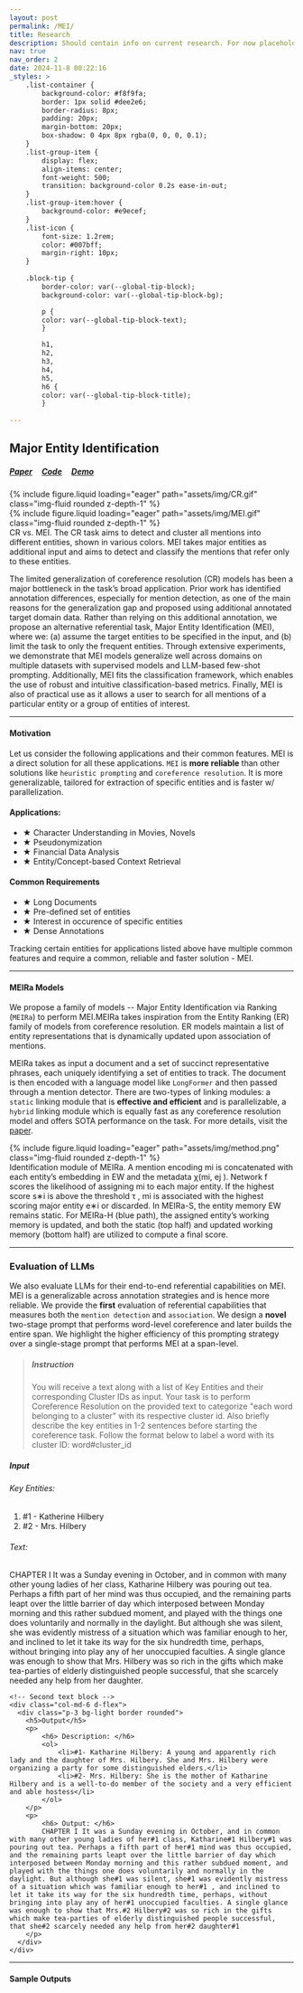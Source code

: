 ```yaml
---
layout: post
permalink: /MEI/
title: Research
description: Should contain info on current research. For now placeholder for MEI.
nav: true
nav_order: 2
date: 2024-11-8 00:22:16
_styles: >
    .list-container {
        background-color: #f8f9fa;
        border: 1px solid #dee2e6;
        border-radius: 8px;
        padding: 20px;
        margin-bottom: 20px;
        box-shadow: 0 4px 8px rgba(0, 0, 0, 0.1);
    }
    .list-group-item {
        display: flex;
        align-items: center;
        font-weight: 500;
        transition: background-color 0.2s ease-in-out;
    }
    .list-group-item:hover {
        background-color: #e9ecef;
    }
    .list-icon {
        font-size: 1.2rem;
        color: #007bff;
        margin-right: 10px;
    }
    
    .block-tip {
        border-color: var(--global-tip-block);
        background-color: var(--global-tip-block-bg);

        p {
        color: var(--global-tip-block-text);
        }

        h1,
        h2,
        h3,
        h4,
        h5,
        h6 {
        color: var(--global-tip-block-title);
        }
    
---
```


## Major Entity Identification

##### [Paper](https://arxiv.org/abs/2406.14654) &nbsp; &nbsp;  [Code](https://github.com/KawshikManikantan/MEI) &nbsp; &nbsp;  [Demo](https://huggingface.co/spaces/KawshikManikantan/MEIRa) 
<div class="row mt-3">
    <div class="col-sm mt-3 mt-md-0">
        {% include figure.liquid loading="eager" path="assets/img/CR.gif" class="img-fluid rounded z-depth-1" %}
    </div>
    <div class="col-sm mt-3 mt-md-0">
        {% include figure.liquid loading="eager" path="assets/img/MEI.gif" class="img-fluid rounded z-depth-1" %}
    </div>
</div>
<div class="caption">
    CR vs. MEI. The CR task aims to detect and cluster all mentions into different entities, shown in various colors. MEI takes major entities as additional input and aims to detect and classify the mentions that refer only to these entities.
</div>

The limited generalization of coreference resolution (CR) models has been a major bottleneck in the task’s broad application. Prior work has identified annotation differences, especially for mention detection, as one of the main reasons for the generalization gap and proposed using additional annotated target domain data. Rather than relying on this additional annotation, we propose an alternative referential task, Major Entity Identification (MEI), where we: (a) assume the target entities to be specified in the input, and (b) limit the task to only the frequent entities. Through extensive experiments, we demonstrate that MEI models generalize well across domains on multiple datasets with supervised models and LLM-based few-shot prompting. Additionally, MEI fits the classification framework, which enables the use of robust and intuitive classification-based metrics. Finally, MEI is also of practical use as it allows a user to search for all mentions of a particular entity or a group of entities of interest.

<hr>

#### Motivation
Let us consider the following applications and their common features. MEI is a direct solution for all these applications. `MEI` is **more reliable** than other solutions like `heuristic prompting` and `coreference resolution`. It is more generalizable, tailored for extraction of specific entities and is faster w/ parallelization.
<div class="container mt-5">
  <div class="row">
    <!-- First List -->
    <div class="col-md-6">
      <div class="list-container">
        <h4 class="text-primary mb-3">Applications: </h4>
        <ul class="list-group">
          <li class="list-group-item">
            <span class="list-icon">&#9733;</span> <!-- Star icon -->
            Character Understanding in Movies, Novels
          </li>
          <li class="list-group-item">
            <span class="list-icon">&#9733;</span> 
            Pseudonymization
          </li>
          <li class="list-group-item">
            <span class="list-icon">&#9733;</span> 
            Financial Data Analysis
          </li>
          <li class="list-group-item">
            <span class="list-icon">&#9733;</span> 
            Entity/Concept-based Context Retrieval
          </li>
        </ul>
      </div>
    </div>
    <!-- Second List -->
    <div class="col-md-6">
      <div class="list-container">
        <h4 class="text-primary mb-3">Common Requirements</h4>
        <ul class="list-group">
          <li class="list-group-item">
            <span class="list-icon">&#9733;</span> 
            Long Documents
          </li>
          <li class="list-group-item">
            <span class="list-icon">&#9733;</span> 
            Pre-defined set of entities
          </li>
          <li class="list-group-item">
            <span class="list-icon">&#9733;</span> 
            Interest in occurence of specific entities
          </li>
          <li class="list-group-item">
            <span class="list-icon">&#9733;</span> 
            Dense Annotations
          </li>
        </ul>
      </div>
    </div>
  </div>
</div>
<div class="caption">
    Tracking certain entities for applications listed above have multiple common features and require a common, reliable and faster solution - MEI.
</div>

<hr>

#### MEIRa Models
We propose a family of models -- Major Entity Identification via Ranking (`MEIRa`) to perform MEI.MEIRa takes inspiration from the Entity Ranking (ER) family of models from coreference resolution. ER models maintain a list of entity representations that is dynamically updated upon association of mentions.

MEIRa takes as input a document and a set of succinct representative phrases, each uniquely identifying a set of entities to track. The document is then encoded with a language model like `LongFormer` and then passed through a mention detector. There are two-types of linking modules: a `static` linking module that is **effective and efficient** and is parallelizable, a `hybrid` linking module which is equally fast as any coreference resolution model and offers SOTA performance on the task. For more details, visit the [paper](https://arxiv.org/abs/2406.14654).

<div class="container center-container">
    <div class="row">
        <div class="col-12 text-center">
            {% include figure.liquid loading="eager" path="assets/img/method.png" class="img-fluid rounded z-depth-1" %}
        </div>
    </div>
</div>
<div class="caption">
   Identification module of MEIRa. A mention encoding mi is concatenated with each entity’s embedding in EW and the metadata χ(mi, ej ). Network f scores the likelihood of assigning mi to each major entity. If the highest score s∗i is above the threshold τ , mi is associated with the highest scoring major entity e∗i or discarded. In MEIRa-S, the entity memory EW remains static. For MEIRa-H (blue path), the assigned entity’s working memory is updated, and both the static (top half) and updated working memory (bottom half) are utilized to compute a final score.
</div>

<hr>

### Evaluation of LLMs
We also evaluate LLMs for their end-to-end referential capabilities on MEI. MEI is a generalizable across annotation strategies and is hence more reliable. We provide the **first** evaluation of referential capabilities that measures both the `mention detection` and `association`. We design a **novel** two-stage prompt that performs word-level coreference and later builds the entire span. We highlight the higher efficiency of this prompting strategy over a single-stage prompt that performs MEI at a span-level.


> ##### Instruction
>
> You will receive a text along with a list of Key Entities and their corresponding Cluster IDs as input. Your task is to perform Coreference Resolution on the provided text to categorize "each word belonging to a cluster" with its respective cluster id. Also briefly describe the key entities in 1-2 sentences before starting the coreference task. Follow the format below to label a word with its cluster ID: word#cluster_id

<div class="container mt-5">
  <div class="row align-items-stretch">
    <!-- First text block -->
    <div class="col-md-6 d-flex">
      <div class="p-3 bg-light border rounded">
        <h5>Input</h5>
        <p>
            <h6> Key Entities: </h6>
            <ol>
                <li>#1 - Katherine Hilbery</li>
                <li>#2 - Mrs. Hilbery</li>
            </ol>
        </p>
        <p>
            <h6> Text: </h6>
            CHAPTER I It was a Sunday evening in October, and in common with many other young ladies of her class, Katharine Hilbery was pouring out tea. Perhaps a fifth part of her mind was thus occupied, and the remaining parts leapt over the little barrier of day which interposed between Monday morning and this rather subdued moment, and played with the things one does voluntarily and normally in the daylight. But although she was silent, she was evidently mistress of a situation which was familiar enough to her, and inclined to let it take its way for the six hundredth time, perhaps, without bringing into play any of her unoccupied faculties. A single glance was enough to show that Mrs. Hilbery was so rich in the gifts which make tea-parties of elderly distinguished people successful, that she scarcely needed any help from her daughter.
        </p>
      </div>
    </div>

    <!-- Second text block -->
    <div class="col-md-6 d-flex">
      <div class="p-3 bg-light border rounded">
        <h5>Output</h5>
        <p>
            <h6> Description: </h6>
            <ol>
                <li>#1- Katharine Hilbery: A young and apparently rich lady and the daughter of Mrs. Hilbery. She and Mrs. Hilbery were organizing a party for some distinguished elders.</li>
                <li>#2- Mrs. Hilbery: She is the mother of Katharine Hilbery and is a well-to-do member of the society and a very efficient and able hostess</li>
            </ol>
        </p>
        <p>
            <h6> Output: </h6>
            CHAPTER I It was a Sunday evening in October, and in common with many other young ladies of her#1 class, Katharine#1 Hilbery#1 was pouring out tea. Perhaps a fifth part of her#1 mind was thus occupied, and the remaining parts leapt over the little barrier of day which interposed between Monday morning and this rather subdued moment, and played with the things one does voluntarily and normally in the daylight. But although she#1 was silent, she#1 was evidently mistress of a situation which was familiar enough to her#1 , and inclined to let it take its way for the six hundredth time, perhaps, without bringing into play any of her#1 unoccupied faculties. A single glance was enough to show that Mrs.#2 Hilbery#2 was so rich in the gifts which make tea-parties of elderly distinguished people successful, that she#2 scarcely needed any help from her#2 daughter#1
        </p>
      </div>
    </div>
  </div>
</div>

<hr>

#### Sample Outputs
